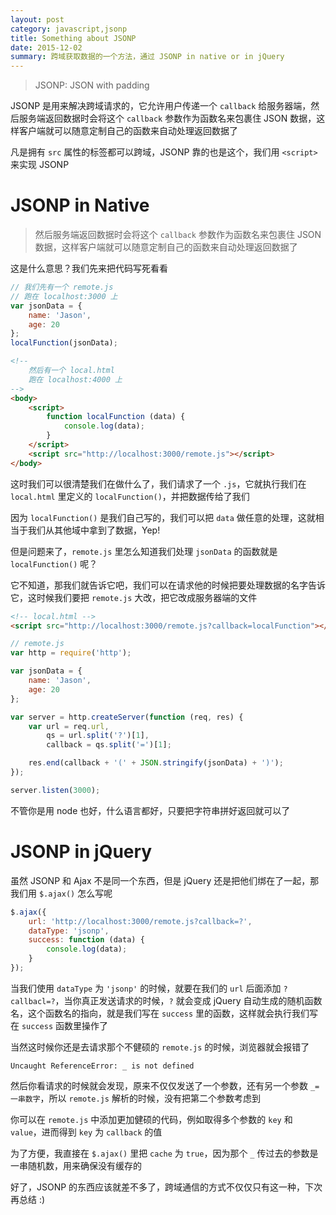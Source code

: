 ```yaml
---
layout: post
category: javascript,jsonp
title: Something about JSONP
date: 2015-12-02
summary: 跨域获取数据的一个方法，通过 JSONP in native or in jQuery
---
```


> JSONP: JSON with padding

JSONP 是用来解决跨域请求的，它允许用户传递一个 `callback` 给服务器端，然后服务端返回数据时会将这个 `callback` 参数作为函数名来包裹住 JSON 数据，这样客户端就可以随意定制自己的函数来自动处理返回数据了

凡是拥有 `src` 属性的标签都可以跨域，JSONP 靠的也是这个，我们用 `<script>` 来实现 JSONP

# JSONP in Native

> 然后服务端返回数据时会将这个 `callback` 参数作为函数名来包裹住 JSON 数据，这样客户端就可以随意定制自己的函数来自动处理返回数据了

这是什么意思？我们先来把代码写死看看

```javascript
// 我们先有一个 remote.js
// 跑在 localhost:3000 上
var jsonData = {
    name: 'Jason',
    age: 20
};
localFunction(jsonData);
```

```html
<!-- 
    然后有一个 local.html
    跑在 localhost:4000 上
-->
<body>
    <script>
        function localFunction (data) {
			console.log(data);
		}
    </script>
    <script src="http://localhost:3000/remote.js"></script>
</body>
```

这时我们可以很清楚我们在做什么了，我们请求了一个 `.js`，它就执行我们在 `local.html` 里定义的 `localFunction()`，并把数据传给了我们

因为 `localFunction()` 是我们自己写的，我们可以把 `data` 做任意的处理，这就相当于我们从其他域中拿到了数据，Yep!

但是问题来了，`remote.js` 里怎么知道我们处理 `jsonData` 的函数就是 `localFunction()` 呢？

它不知道，那我们就告诉它吧，我们可以在请求他的时候把要处理数据的名字告诉它，这时候我们要把 `remote.js` 大改，把它改成服务器端的文件

```html
<!-- local.html -->
<script src="http://localhost:3000/remote.js?callback=localFunction"></script>
```

```javascript
// remote.js
var http = require('http');

var jsonData = {
	name: 'Jason',
	age: 20
};

var server = http.createServer(function (req, res) {
	var url = req.url,
		qs = url.split('?')[1],
		callback = qs.split('=')[1];

	res.end(callback + '(' + JSON.stringify(jsonData) + ')');
});

server.listen(3000);
```

不管你是用 node 也好，什么语言都好，只要把字符串拼好返回就可以了

# JSONP in jQuery

虽然 JSONP 和 Ajax 不是同一个东西，但是 jQuery 还是把他们绑在了一起，那我们用 `$.ajax()` 怎么写呢

```javascript
$.ajax({
	url: 'http://localhost:3000/remote.js?callback=?',
	dataType: 'jsonp',
	success: function (data) {
		console.log(data);
	}
});
```

当我们使用 `dataType` 为 `'jsonp'` 的时候，就要在我们的 `url` 后面添加 `?callbacl=?`，当你真正发送请求的时候，`?` 就会变成 jQuery 自动生成的随机函数名，这个函数名的指向，就是我们写在 `success` 里的函数，这样就会执行我们写在 `success` 函数里操作了

当然这时候你还是去请求那个不健硕的 `remote.js` 的时候，浏览器就会报错了

```error
Uncaught ReferenceError: _ is not defined
```

然后你看请求的时候就会发现，原来不仅仅发送了一个参数，还有另一个参数 `_=一串数字`，所以 `remote.js` 解析的时候，没有把第二个参数考虑到

你可以在 `remote.js` 中添加更加健硕的代码，例如取得多个参数的 `key` 和 `value`，进而得到 `key` 为 `callback` 的值

为了方便，我直接在 `$.ajax()` 里把 `cache` 为 `true`，因为那个 `_` 传过去的参数是一串随机数，用来确保没有缓存的

好了，JSONP 的东西应该就差不多了，跨域通信的方式不仅仅只有这一种，下次再总结 :)